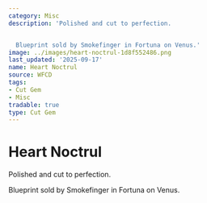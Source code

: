 ```yaml
---
category: Misc
description: 'Polished and cut to perfection.


  Blueprint sold by Smokefinger in Fortuna on Venus.'
image: ../images/heart-noctrul-1d8f552486.png
last_updated: '2025-09-17'
name: Heart Noctrul
source: WFCD
tags:
- Cut Gem
- Misc
tradable: true
type: Cut Gem
---
```


# Heart Noctrul

Polished and cut to perfection.

Blueprint sold by Smokefinger in Fortuna on Venus.

